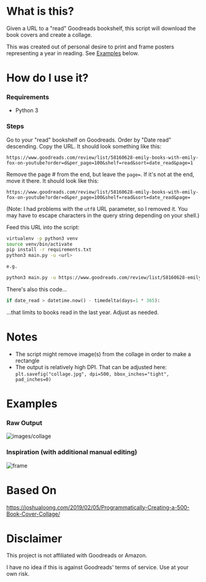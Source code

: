 # What is this?
Given a URL to a "read" Goodreads bookshelf, this script will download the book covers and create a collage. 

This was created out of personal desire to print and frame posters representing a year in reading. See [Examples](#examples) below.

# How do I use it?

### Requirements
* Python 3

### Steps

Go to your "read" bookshelf on Goodreads. Order by "Date read" descending. Copy the URL. It should look something like this:
```
https://www.goodreads.com/review/list/58160628-emily-books-with-emily-fox-on-youtube?order=d&per_page=100&shelf=read&sort=date_read&page=1
```

Remove the page # from the end, but leave the `page=`. If it's not at the end, move it there. It should look like this:
```
https://www.goodreads.com/review/list/58160628-emily-books-with-emily-fox-on-youtube?order=d&per_page=100&shelf=read&sort=date_read&page=
```

(Note: I had problems with the `utf8` URL parameter, so I removed it. You may have to escape characters in the query string depending on your shell.)

Feed this URL into the script:

```bash
virtualenv -p python3 venv
source venv/bin/activate
pip install -r requirements.txt
python3 main.py -u <url>

e.g.

python3 main.py -u https://www.goodreads.com/review/list/58160628-emily-books-with-emily-fox-on-youtube\?order\=d\&per_page\=100\&shelf\=read\&sort\=date_read\&page\=
```

There's also this code...
```python
if date_read > datetime.now() - timedelta(days=1 * 365):
```

...that limits to books read in the last year. Adjust as needed.

# Notes

* The script might remove image(s) from the collage in order to make a rectangle
* The output is relatively high DPI. That can be adjusted here: `plt.savefig("collage.jpg", dpi=500, bbox_inches="tight", pad_inches=0)` 

# Examples

### Raw Output

![images/collage](https://github.com/dmmatson/gr-collage/blob/main/collage.jpg?raw=true)

### Inspiration (with additional manual editing)
![frame](https://github.com/dmmatson/gr-collage/blob/main/frame.png?raw=true)

# Based On

https://joshualoong.com/2019/02/05/Programmatically-Creating-a-500-Book-Cover-Collage/

# Disclaimer

This project is not affiliated with Goodreads or Amazon.

I have no idea if this is against Goodreads' terms of service. Use at your own risk.
